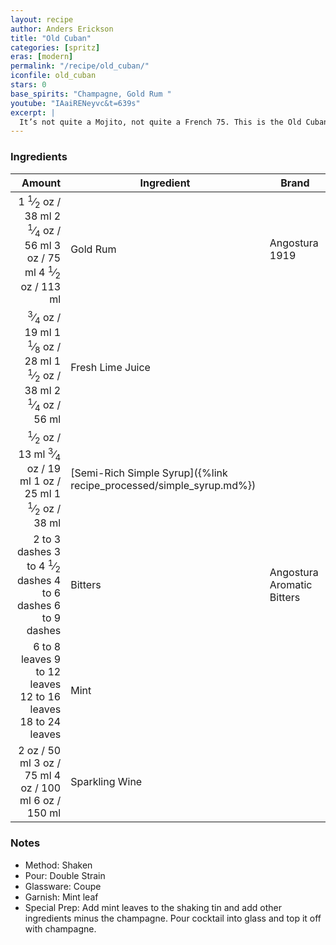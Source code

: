 ```yaml
---
layout: recipe
author: Anders Erickson
title: "Old Cuban"
categories: [spritz]
eras: [modern]
permalink: "/recipe/old_cuban/"
iconfile: old_cuban
stars: 0
base_spirits: "Champagne, Gold Rum "
youtube: "IAaiRENeyvc&t=639s"
excerpt: |
  It’s not quite a Mojito, not quite a French 75. This is the Old Cuban, a modern-classic cocktail from New York bartending legend Audrey Saunders.
---
```


### Ingredients

|        Amount | Ingredient                                                | Brand                      |
| ------------: | --------------------------------------------------------- | -------------------------- |
|        <span class="onex active">1 <sup>1</sup>&frasl;<sub>2</sub> oz  / 38 ml</span> <span class="onehalfx">2 <sup>1</sup>&frasl;<sub>4</sub> oz  / 56 ml</span> <span class="twox">3 oz  / 75 ml</span> <span class="threex">4 <sup>1</sup>&frasl;<sub>2</sub> oz  / 113 ml</span>| Gold Rum                                                  | Angostura 1919             |
|       <span class="onex active"> <sup>3</sup>&frasl;<sub>4</sub> oz  / 19 ml</span> <span class="onehalfx">1 <sup>1</sup>&frasl;<sub>8</sub> oz  / 28 ml</span> <span class="twox">1 <sup>1</sup>&frasl;<sub>2</sub> oz  / 38 ml</span> <span class="threex">2 <sup>1</sup>&frasl;<sub>4</sub> oz  / 56 ml</span>| Fresh Lime Juice                                          |
|        <span class="onex active"> <sup>1</sup>&frasl;<sub>2</sub> oz  / 13 ml</span> <span class="onehalfx"> <sup>3</sup>&frasl;<sub>4</sub> oz  / 19 ml</span> <span class="twox">1 oz  / 25 ml</span> <span class="threex">1 <sup>1</sup>&frasl;<sub>2</sub> oz  / 38 ml</span>| [Semi-Rich Simple Syrup]({%link recipe_processed/simple_syrup.md%}) |
| <span class="onex active">2 to 3 dashes</span> <span class="onehalfx">3 to 4 <sup>1</sup>&frasl;<sub>2</sub> dashes</span> <span class="twox">4 to 6 dashes</span> <span class="threex">6 to 9 dashes</span>| Bitters                                                   | Angostura Aromatic Bitters |
| <span class="onex active">6 to 8 leaves </span> <span class="onehalfx">9 to 12 leaves </span> <span class="twox">12 to 16 leaves </span> <span class="threex">18 to 24 leaves </span>| Mint                                                      |
|          <span class="onex active">2 oz  / 50 ml</span> <span class="onehalfx">3 oz  / 75 ml</span> <span class="twox">4 oz  / 100 ml</span> <span class="threex">6 oz  / 150 ml</span>| Sparkling Wine                                            |

### Notes

- Method: Shaken
- Pour: Double Strain
- Glassware: Coupe
- Garnish: Mint leaf
- Special Prep: Add mint leaves to the shaking tin and add other ingredients minus the champagne. Pour cocktail into glass and top it off with champagne.

    
<script type="application/ld+json">
{
  "@context": "https://schema.org",
  "@type": "Recipe",
  "author": {
    "@type": "Person",
    "name": "{{ page.author }}"
    },
  "description": "{{ page.excerpt | strip_html | replace: '"', "'" }}",
  "recipeIngredient": [
  " 1.5 oz Gold Rum ",
  "0.75 oz Fresh Lime Juice ",
  " 0.5 oz Semi-Rich Simple Syrup",
  "2 to 3 dashes Bitters",
  "6 to 8 leaves Mint ",
  " 2 oz Sparkling Wine "
    ],
  "name": "{{ page.title }}",
  "recipeInstructions": [
    {
      "@type": "HowToStep",
      "text": "- Method: Shaken"
    },
    {
      "@type": "HowToStep",
      "text": "- Pour: Double Strain"
    },
    {
      "@type": "HowToStep",
      "text": "- Glassware: Coupe"
    },
    {
      "@type": "HowToStep",
      "text": "- Garnish: Mint leaf"
    },
    {
      "@type": "HowToStep",
      "text": "- Special Prep: Add mint leaves to the shaking tin and add other ingredients minus the champagne. Pour cocktail into glass and top it off with champagne."
    }
    ],
  "recipeYield": "1 cocktail",
  "recipeCategory": "cocktail",
  {%- if page.stars and site.data.ratings[page.iconfile].ratings -%}"aggregateRating": "{%- include stars_metadata.html %} out of 5",{%- endif -%}
  "recipeCuisine": "global",
  "prepTime": "PT20M",
  "cookTime": "PT15S",
  "keywords": "{{ page.title }}, cocktail, {{ page.eras }}, {%- include category_metadata.html -%}, {%- include spirits_metadata.html -%}"
}
</script>

    